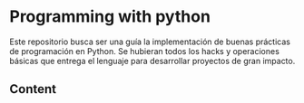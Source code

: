 # Programming with python
Este repositorio busca ser una guía la implementación de buenas prácticas de programación en Python. 
Se hubieran todos los hacks y operaciones básicas que entrega el lenguaje para desarrollar proyectos de gran impacto.

## Content

